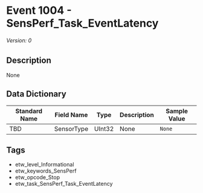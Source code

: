 # Event 1004 - SensPerf_Task_EventLatency
###### Version: 0

## Description
None

## Data Dictionary
|Standard Name|Field Name|Type|Description|Sample Value|
|---|---|---|---|---|
|TBD|SensorType|UInt32|None|`None`|

## Tags
* etw_level_Informational
* etw_keywords_SensPerf
* etw_opcode_Stop
* etw_task_SensPerf_Task_EventLatency